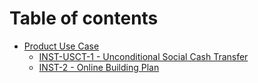 # Table of contents

* [Product Use Case](README.md)
  * [INST-USCT-1 - Unconditional Social Cash Transfer](product-use-case/inst-usct-1-unconditional-social-cash-transfer.md)
  * [INST-2 - Online Building Plan](product-use-case/inst-2-online-building-plan.md)
